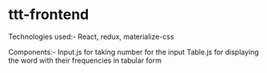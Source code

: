 # ttt-frontend

Technologies used:- React, redux, materialize-css

Components:- Input.js for taking number for the input
            Table.js for displaying the word with their frequencies in tabular form